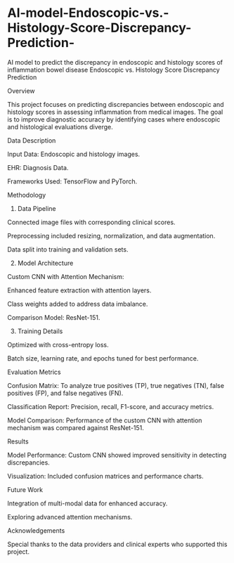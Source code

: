 # AI-model-Endoscopic-vs.-Histology-Score-Discrepancy-Prediction-
AI model to predict the discrepancy in endoscopic and histology scores of inflammation bowel disease
Endoscopic vs. Histology Score Discrepancy Prediction

Overview

This project focuses on predicting discrepancies between endoscopic and histology scores in assessing inflammation from medical images. The goal is to improve diagnostic accuracy by identifying cases where endoscopic and histological evaluations diverge.

Data Description

Input Data: Endoscopic and histology images.

EHR: Diagnosis Data.

Frameworks Used: TensorFlow and PyTorch.

Methodology

1. Data Pipeline

Connected image files with corresponding clinical scores.

Preprocessing included resizing, normalization, and data augmentation.

Data split into training and validation sets.

2. Model Architecture

Custom CNN with Attention Mechanism:

Enhanced feature extraction with attention layers.

Class weights added to address data imbalance.

Comparison Model: ResNet-151.

3. Training Details

Optimized with cross-entropy loss.

Batch size, learning rate, and epochs tuned for best performance.

Evaluation Metrics

Confusion Matrix: To analyze true positives (TP), true negatives (TN), false positives (FP), and false negatives (FN).

Classification Report: Precision, recall, F1-score, and accuracy metrics.

Model Comparison: Performance of the custom CNN with attention mechanism was compared against ResNet-151.

Results

Model Performance: Custom CNN showed improved sensitivity in detecting discrepancies.

Visualization: Included confusion matrices and performance charts.

Future Work

Integration of multi-modal data for enhanced accuracy.

Exploring advanced attention mechanisms.

Acknowledgements

Special thanks to the data providers and clinical experts who supported this project.
